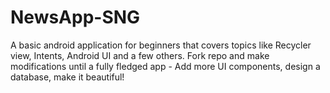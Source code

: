 # NewsApp-SNG
A basic android application for beginners that covers topics like Recycler view, Intents, Android UI and a few others. Fork repo and make modifications until a fully fledged app - Add more UI components, design a database, make it beautiful!

